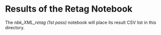 # Results of the Retag Notebook

The *nbk_XML_retag (1st pass)* notebook will place its result CSV list in this directory.

